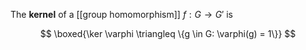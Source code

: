 The **kernel** of a [[group homomorphism]] $f: G \to G'$ is

$$
\boxed{\ker \varphi \triangleq \{g \in G: \varphi(g) = 1\}}
$$




